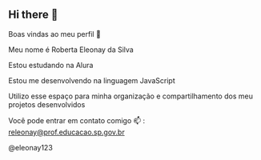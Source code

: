 ## Hi there 👋

Boas vindas ao meu perfil 💙

Meu nome é Roberta Eleonay da Silva

Estou estudando na Alura

Estou me desenvolvendo na linguagem JavaScript

Utilizo esse espaço para minha organização e compartilhamento dos meu projetos desenvolvidos


Você pode entrar em contato comigo 📫 :
releonay@prof.educacao.sp.gov.br

@eleonay123
